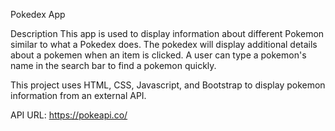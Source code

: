 Pokedex App

Description
This app is used to display information about different Pokemon similar to what a Pokedex does. The pokedex will display additional details about a pokemen when an item is clicked. A user can type a pokemon's name in the search bar to find a pokemon quickly.

This project uses HTML, CSS, Javascript, and Bootstrap to display pokemon information from an external API.

API URL: https://pokeapi.co/
